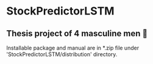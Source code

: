 # StockPredictorLSTM
## Thesis project of 4 masculine men :muscle:


Installable package and manual are in *.zip file under 'StockPredictorLSTM/distribution' directory.

